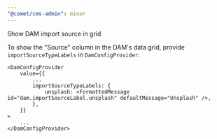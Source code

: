 ```yaml
---
"@comet/cms-admin": minor
---
```


Show DAM import source in grid

To show the "Source" column in the DAM's data grid, provide `importSourceTypeLabels` in `DamConfigProvider`:

```tsx
<DamConfigProvider
    value={{
        ...
        importSourceTypeLabels: {
            unsplash: <FormattedMessage id="dam.importSourceLabel.unsplash" defaultMessage="Unsplash" />,
        },
    }}
>
    ...
</DamConfigProvider>
```

